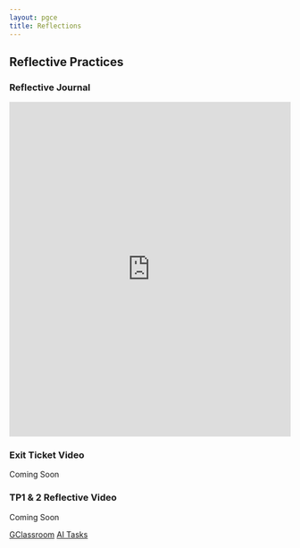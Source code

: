```yaml
---
layout: pgce
title: Reflections
---
```

## Reflective Practices

### Reflective Journal

<iframe src="https://docs.google.com/document/d/15S5o_cckCQP8lK5stjcLwic7u7wPtK3PqwYqzvSj20Y/preview?embedded=true" 
        width="100%" 
        height="600px" 
        class="pdf-viewer"
        frameborder="0">
</iframe>

### Exit Ticket Video

Coming Soon

### TP1 & 2 Reflective Video

Coming Soon

<div class="button-container">
  <a href="{{ '/pgce/classroom' | relative_url }}" class="about-me-button">GClassroom</a>
  <a href="{{ '/pgce/aitasks' | relative_url }}" class="about-me-button">AI Tasks</a>
</div>
